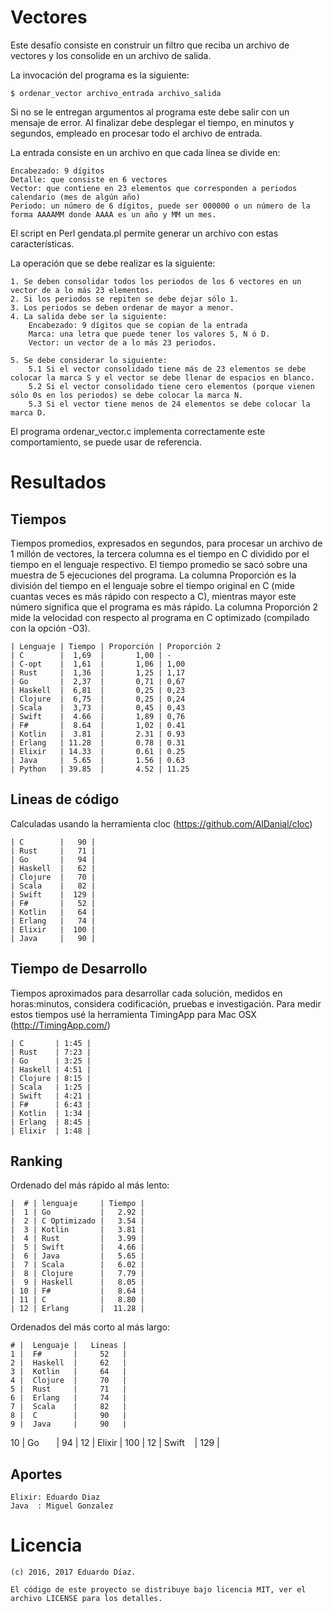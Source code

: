 # Vectores

Este desafío consiste en construir un filtro que reciba un archivo de vectores y los consolide en un archivo de salida.

La invocación del programa es la siguiente:

    $ ordenar_vector archivo_entrada archivo_salida

Si no se le entregan argumentos al programa este debe salir con un mensaje de error.
Al finalizar debe desplegar el tiempo, en minutos y segundos, empleado en procesar todo el archivo de entrada.

La entrada consiste en un archivo en que cada línea se divide en:

    Encabezado: 9 dígitos
    Detalle: que consiste en 6 vectores
    Vector: que contiene en 23 elementos que corresponden a periodos calendario (mes de algún año)
    Periodo: un número de 6 dígitos, puede ser 000000 o un número de la forma AAAAMM donde AAAA es un año y MM un mes.

El script en Perl gendata.pl permite generar un archivo con estas características.

La operación que se debe realizar es la siguiente:

    1. Se deben consolidar todos los periodos de los 6 vectores en un vector de a lo más 23 elementos.
    2. Si los periodos se repiten se debe dejar sólo 1.
    3. Los periodos se deben ordenar de mayor a menor.
    4. La salida debe ser la siguiente:
        Encabezado: 9 dígitos que se copian de la entrada
        Marca: una letra que puede tener los valores S, N ó D.
        Vector: un vector de a lo más 23 periodos.

    5. Se debe considerar lo siguiente:
        5.1 Si el vector consolidado tiene más de 23 elementos se debe colocar la marca S y el vector se debe llenar de espacios en blanco.
        5.2 Si el vector consolidado tiene cero elementos (porque vienen sólo 0s en los periodos) se debe colocar la marca N.
        5.3 Si el vector tiene menos de 24 elementos se debe colocar la marca D.

El programa ordenar_vector.c implementa correctamente este comportamiento, se puede usar de referencia.


# Resultados

## Tiempos

Tiempos promedios, expresados en segundos, para procesar un archivo de 1 millón de vectores, la tercera columna es el tiempo en C dividido por el tiempo en el lenguaje respectivo. El tiempo promedio se sacó sobre una muestra de 5 ejecuciones del programa. La columna Proporción es la división del tiempo en el lenguaje sobre el tiempo original en C (mide cuantas veces es más rápido con respecto a C), mientras mayor este número significa que el programa es más rápido. La columna Proporción 2 mide la velocidad con respecto al programa en C optimizado (compilado con la opción -O3).

    | Lenguaje | Tiempo | Proporción | Proporción 2
    | C        |  1,69  |       1,00 | -
    | C-opt    |  1,61  |       1,06 | 1,00
    | Rust     |  1,36  |       1,25 | 1,17
    | Go       |  2,37  |       0,71 | 0,67
    | Haskell  |  6,81  |       0,25 | 0,23
    | Clojure  |  6,75  |       0,25 | 0,24
    | Scala    |  3,73  |       0,45 | 0,43
    | Swift    |  4.66  |       1,89 | 0,76
    | F#       |  8.64  |       1,02 | 0.41
    | Kotlin   |  3.81  |       2.31 | 0.93
    | Erlang   | 11.28  |       0.78 | 0.31
    | Elixir   | 14.33  |       0.61 | 0.25
    | Java     |  5.65  |       1.56 | 0.63
    | Python   | 39.85  |       4.52 | 11.25 

## Lineas de código

Calculadas usando la herramienta cloc (https://github.com/AlDanial/cloc)

    | C        |   90 |
    | Rust     |   71 |
    | Go       |   94 |
    | Haskell  |   62 |
    | Clojure  |   70 | 
    | Scala    |   82 | 
    | Swift    |  129 |
    | F#       |   52 |
    | Kotlin   |   64 |
    | Erlang   |   74 |
    | Elixir   |  100 |
    | Java     |   90 |

## Tiempo de Desarrollo

Tiempos aproximados para desarrollar cada solución, medidos en horas:minutos, considera codificación, pruebas e investigación.
Para medir estos tiempos usé la herramienta TimingApp para Mac OSX (http://TimingApp.com/)

    | C       | 1:45 |
    | Rust    | 7:23 |
    | Go      | 3:25 |
    | Haskell | 4:51 |
    | Clojure | 8:15 |
    | Scala   | 1:25 |
    | Swift   | 4:21 |
    | F#      | 6:43 |
    | Kotlin  | 1:34 |
    | Erlang  | 8:45 |
    | Elixir  | 1:48 |

## Ranking

Ordenado del más rápido al más lento:

    |  # | lenguaje     | Tiempo |
    |  1 | Go           |   2.92 |
    |  2 | C Optimizado |   3.54 |
    |  3 | Kotlin       |   3.81 |
    |  4 | Rust         |   3.99 |
    |  5 | Swift        |   4.66 |
    |  6 | Java         |   5.65 |
    |  7 | Scala        |   6.02 |
    |  8 | Clojure      |   7.79 |
    |  9 | Haskell      |   8.05 |
    | 10 | F#           |   8.64 |
    | 11 | C            |   8.80 |
    | 12 | Erlang       |  11.28 |

Ordenados del más corto al más largo:

    # |  Lenguaje |   Lineas |
    1 |  F#       |     52   |
    2 |  Haskell  |     62   |   
    3 |  Kotlin   |     64   |
    4 |  Clojure  |     70   |
    5 |  Rust     |     71   |
    6 |  Erlang   |     74   |
    7 |  Scala    |     82   |
    8 |  C        |     90   |
    9 |  Java     |     90   |
   10 |  Go       |     94   |
   12 |  Elixir   |    100   |
   12 |  Swift    |    129   |

## Aportes

    Elixir: Eduardo Diaz
    Java  : Miguel Gonzalez

# Licencia

	(c) 2016, 2017 Eduardo Díaz.

	El código de este proyecto se distribuye bajo licencia MIT, ver el archivo LICENSE para los detalles.


